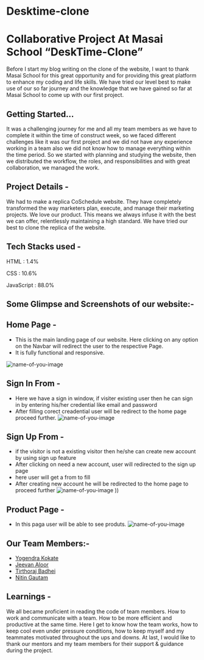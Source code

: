 
# Desktime-clone
# Collaborative Project At Masai School “DeskTime-Clone”

Before I start my blog writing on the clone of the website, I want to thank Masai School for this great opportunity and for providing this great platform to enhance my coding and life skills.
We have tried our level best to make use of our so far journey and the knowledge that we have gained so far at Masai School to come up with our first project.


## Getting Started…

It was a challenging journey for me and all my team members as we have to complete it within the time of construct week, so we faced different challenges like it was our first project and we did not have any experience working in a team also we did not know how to manage everything within the time period. So we started with planning and studying the website, then we distributed the workflow, the roles, and responsibilities and with great collaboration, we managed the work.

## Project Details -

We had to make a replica CoSchedule website. They have completely transformed the way marketers plan, execute, and manage their marketing projects. We love our product. This means we always infuse it with the best we can offer, relentlessly maintaining a high standard.
We have tried our best to clone the replica of the website.


## Tech Stacks used -
HTML :  1.4%
>
CSS : 10.6%
>
JavaScript : 88.0%

## Some Glimpse and Screenshots of our website:-

## Home Page -

* This is the main landing page of our website. Here clicking on any option on the Navbar will redirect the user to the respective  Page.
* It is fully functional and responsive.

![name-of-you-image](https://user-images.githubusercontent.com/101565730/210248960-392fa208-3f85-4a05-b651-b36bf1c1258d.png)
## Sign In From -

* Here we have a sign in window, if visiter existing user then he can sign in by entering his/her credential like email and password 
* After filling corect creadential user will be redirect to the home page proceed further.
![name-of-you-image](https://user-images.githubusercontent.com/101565730/210249698-45a73e72-ad57-4ec9-850d-533c74968bfe.png)

## Sign Up From -

* if the visitor is not a existing visitor then he/she can create new account by using sign up feature
* After clicking on need a new account, user will redirected to the sign up page
* here user will get a from to fill
* After creating new account he will be redirected to the home page to proceed further
![name-of-you-image](https://user-images.githubusercontent.com/101565730/210249812-fc8e131c-555f-4cdb-af92-9118fcdd74b9.png)
))


## Product Page  -
* In this paga user will be able to see produts.
![name-of-you-image](https://user-images.githubusercontent.com/101565730/210249934-f477c883-f81d-4f42-ad3e-f83dd3210a1c.png)



## Our Team Members:-
*  <a href="https://github.com/ashwiniradkar123">Yogendra Kokate<a/>
* <a href="https://github.com/jeevan-aloor">Jeevan Aloor<a/>
* <a href="https://github.com/tirthorajbadhei">Tirthoraj Badhei<a/>
*  <a href="https://github.com/NitinGautam09">Nitin Gautam<a/>


## Learnings -
We all became proficient in reading the code of team members. 
How to work and communicate with a team.
How to be more efficient and productive at the same time.
Here I get to know how the team works, how to keep cool even under pressure conditions, how to keep myself and my teammates motivated throughout the ups and downs.
At last, I would like to thank our mentors and my team members for their support & guidance during the project.
